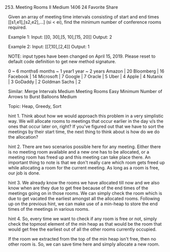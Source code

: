 253. Meeting Rooms II
Medium 1406 24 Favorite Share

Given an array of meeting time intervals consisting of start and end times [[s1,e1],[s2,e2],...] (si < ei), find the minimum number of conference rooms required.

Example 1:
Input: [[0, 30],[5, 10],[15, 20]]
Output: 2

Example 2:
Input: [[7,10],[2,4]]
Output: 1

NOTE: input types have been changed on April 15, 2019. Please reset to default code definition to get new method signature.

0 ~ 6 months6 months ~ 1 year1 year ~ 2 years
Amazon | 20 Bloomberg | 16 Facebook | 14 Microsoft | 7 Google | 7 Oracle | 5 Uber | 4 Apple | 4 Nutanix | 3 GoDaddy | 2 Goldman Sachs | 2

Similar:
Merge Intervals Medium
Meeting Rooms Easy
Minimum Number of Arrows to Burst Balloons Medium

Topic: Heap, Greedy, Sort

hint 1. Think about how we would approach this problem in a very simplistic way. We will allocate rooms to meetings that occur earlier in the day v/s the ones that occur later on, right?
If you've figured out that we have to sort the meetings by their start time, the next thing to think about is how do we do the allocation? 

hint 2.
There are two scenarios possible here for any meeting. Either there is no meeting room available and a new one has to be allocated, or a meeting room has freed up and this meeting can take place there.
An important thing to note is that we don't really care which room gets freed up while allocating a room for the current meeting. As long as a room is free, our job is done. 

hint 3.
We already know the rooms we have allocated till now and we also know when are they due to get free because of the end times of the meetings going on in those rooms. We can simply check the room which is due to get vacated the earliest amongst all the allocated rooms.
Following up on the previous hint, we can make use of a min-heap to store the end times of the meetings in various rooms. 

hint 4.
So, every time we want to check if any room is free or not, simply check the topmost element of the min heap as that would be the room that would get free the earliest out of all the other rooms currently occupied. 

If the room we extracted from the top of the min heap isn't free, then no other room is. So, we can save time here and simply allocate a new room.
